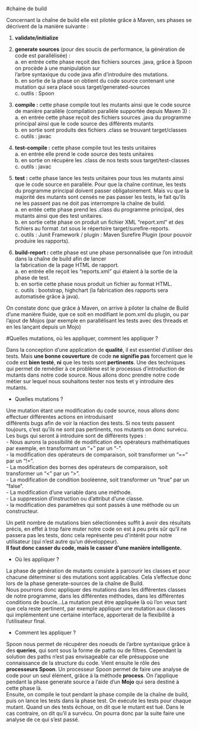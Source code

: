 #chaine de build

Concernant la chaîne de build elle est pilotée grâce à Maven, ses phases se décrivent de la manière suivante  : <br/>


1. **validate/initialize** <br/>


2. **generate sources** (pour des soucis de performance, la génération de code est parallélisée) : <br/>
      a.    en entrée cette phase reçoit des fichiers sources .java, grâce à Spoon on procède à une manipulation sur <br/>
            l’arbre syntaxique du code java afin d’introduire des mutations. <br/>
      b.    en sortie de la phase on obtient du code source contenant une mutation qui sera placé sous
            target/generated-sources <br/>
      c.    outlis : Spoon <br/>


3. **compile :** cette phase compile tout les mutants ainsi que le code source de manière parallèle (compilation
   parallèle supportée depuis Maven 3) : <br/>
      a.    en entrée cette phase reçoit des fichiers sources .java du programme principal ainsi que le code source des
            différents mutants <br/>
      b.    en sortie sont produits des fichiers .class se trouvant target/classes <br/>
      c.    outils : javac <br/>


4. **test-compile :** cette phase compile tout les tests unitaires <br/>
      a.    en entrée elle prend le code source des tests unitaires <br/>
      b.    en sortie on récupère les .class de nos tests sous target/test-classes <br/>
      c.    outils : javac <br/>


5. **test  :** cette phase lance les tests unitaires pour tous les mutants ainsi que le code source en parallèle. Pour que
   la chaîne continue, les tests du programme principal doivent passer obligatoirement. Mais vu que la majorité des
   mutants sont censés ne pas passer les tests, le fait qu’ils ne les passent pas ne doit pas interrompre la chaîne de
   build. <br/>
      a.    en entée cette phase prend les .class du programme principal, des mutants ainsi que des test unitaires. <br/>
      b.    en sortie cette phase on produit un fichier XML “report.xml” et des fichiers au format .txt sous
            le répertoire target/surefire-reports. <br/>
      c.    outils : Junit Framework  / plugin : Maven Surefire Plugin (pour pouvoir produire les rapports). <br/>


6. **build-report :** cette phase est une phase personnalisée que l’on introduit dans la chaîne de build afin de lancer <br/>
   la fabrication de la page HTML de rapport. <br/>
      a.    en entrée elle reçoit les “reports.xml” qui étaient à la sortie de la phase de test. <br/>
      b.    en sortie cette phase nous produit un fichier au format HTML. <br/>
      c.    outils : bootstrap, highchart (la fabrication des rapports sera automatisée grâce à java). <br/>


On constate donc que grâce à Maven, on arrive à piloter la chaîne de Build d’une manière fluide, que ce soit en modifiant
le pom.xml du plugin, ou par l’ajout de Mojos (par exemple en parallélisant les tests avec des threads et en les lançant
depuis un Mojo) <br/>


#Quelles mutations, où les appliquer, comment les appliquer ? <br/>

Dans la conception d’une application de **qualité**, il est essentiel d’utiliser des tests. Mais **une bonne
couverture** de code **ne signifie pas** forcement que le code est **bien testé**, **ni** que les tests sont **pertinents**.
Une des techniques qui permet de remédier à ce problème est le processus d’introduction de mutants dans notre code source.
Nous allons donc prendre notre code métier sur lequel nous souhaitons tester nos tests et y introduire des mutants. <br/>


- Quelles mutations ? <br/>

Une mutation étant une modification du code source, nous allons donc effectuer différentes actions en introduisant <br/>
différents bugs afin de voir la réaction des tests. Si nos tests passent toujours, c’est qu’ils ne sont pas pertinents,
nos mutants on donc survécu. Les bugs qui seront à introduire sont de différents types : <br/>
        - Nous aurons la possibilité de modification des opérateurs mathématiques par exemple, en transformant un “+” par un “-”. <br/>
        - la modification des opérateurs de comparaison, soit transformer un “==” par un “!=”. <br/>
        - La modification des bornes des opérateurs de comparaison, soit transformer un “<” par un “>”. <br/>
        - La modification de condition booléenne, soit transformer un “true” par un “false”. <br/>
        - La modification d’une variable dans une méthode. <br/>
        - La suppression d’instruction ou d’attribut d’une classe. <br/>
        - la modification des paramètres qui sont passés à une méthode ou un constructeur. <br/>

Un petit nombre de mutations bien sélectionnées suffit à avoir des résultats précis, en effet à trop faire muter
notre code on est à peu près sûr qu’il ne passera pas les tests, donc cela représente peu d'intérêt pour
notre utilisateur (qui n’est autre qu’un développeur). <br/>
**Il faut donc casser du code, mais le casser d’une manière intelligente.** <br/>

- Où les appliquer ? <br/>

La phase de génération de mutants consiste à parcourir les classes et pour chacune déterminer si des mutations
sont applicables. Cela s’effectue donc lors de la phase generate-sources de la chaîne de Build. <br/>
Nous pourrons donc appliquer des mutations dans les différentes classes de notre programme, dans les différentes
méthodes, dans les différentes conditions de boucle…La mutation peut être appliquée là où l’on veux tant que cela
reste pertinent, par exemple appliquer une mutation aux classes qui implémentent une certaine
interface, apporterait de la flexibilité à l’utilisateur final. <br/>

- Comment les appliquer ? <br/>

Spoon nous permet de récupérer des noeuds de l’arbre syntaxique grâce à des **queries**, qui sont sous la forme de paths
ou de filtres. Cependant la solution des paths n’est pas envisageable car elle présuppose une connaissance de la structure du code.
Vient ensuite le rôle des **processeurs Spoon**. Un processeur Spoon permet de faire une analyse de code pour un
seul élément, grâce à la méthode **process**. On l’applique pendant la phase generate source a l’aide d’un **Mojo** qui sera
destiné à cette phase là. <br/>
Ensuite, on compile le tout pendant la phase compile de la chaîne de build, puis on lance les tests dans la phase test.
On exécute les tests pour chaque mutant. Quand un des tests échoue, on dit que le mutant est tué. Dans le cas contraire,
on dit qu’il a survécu. On pourra donc par la suite faire une analyse de ce qui s’est passé. <br/>